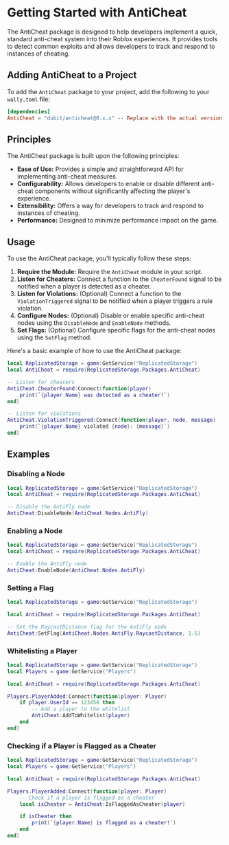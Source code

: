 # Getting Started with AntiCheat

The AntiCheat package is designed to help developers implement a quick, standard anti-cheat system into their Roblox experiences. It provides tools to detect common exploits and allows developers to track and respond to instances of cheating.

## Adding AntiCheat to a Project

To add the `AntiCheat` package to your project, add the following to your `wally.toml` file:

```toml
[dependencies]
AntiCheat = "dubit/anticheat@0.x.x" -- Replace with the actual version
```

## Principles

The AntiCheat package is built upon the following principles:

-   **Ease of Use:** Provides a simple and straightforward API for implementing anti-cheat measures.
-   **Configurability:** Allows developers to enable or disable different anti-cheat components without significantly affecting the player's experience.
-   **Extensibility:** Offers a way for developers to track and respond to instances of cheating.
-   **Performance:** Designed to minimize performance impact on the game.

## Usage

To use the AntiCheat package, you'll typically follow these steps:

1.  **Require the Module:** Require the `AntiCheat` module in your script.
2.  **Listen for Cheaters:** Connect a function to the `CheaterFound` signal to be notified when a player is detected as a cheater.
3.  **Listen for Violations:** (Optional) Connect a function to the `ViolationTriggered` signal to be notified when a player triggers a rule violation.
4.  **Configure Nodes:** (Optional) Disable or enable specific anti-cheat nodes using the `DisableNode` and `EnableNode` methods.
5.  **Set Flags:** (Optional) Configure specific flags for the anti-cheat nodes using the `SetFlag` method.

Here's a basic example of how to use the AntiCheat package:

```lua
local ReplicatedStorage = game:GetService("ReplicatedStorage")
local AntiCheat = require(ReplicatedStorage.Packages.AntiCheat)

-- Listen for cheaters
AntiCheat.CheaterFound:Connect(function(player)
    print(`{player.Name} was detected as a cheater!`)
end)

-- Listen for violations
AntiCheat.ViolationTriggered:Connect(function(player, node, message)
    print(`{player.Name} violated {node}: {message}`)
end)
```

## Examples

### Disabling a Node

```lua
local ReplicatedStorage = game:GetService("ReplicatedStorage")
local AntiCheat = require(ReplicatedStorage.Packages.AntiCheat)

-- Disable the AntiFly node
AntiCheat:DisableNode(AntiCheat.Nodes.AntiFly)
```

### Enabling a Node

```lua
local ReplicatedStorage = game:GetService("ReplicatedStorage")
local AntiCheat = require(ReplicatedStorage.Packages.AntiCheat)

-- Enable the AntiFly node
AntiCheat:EnableNode(AntiCheat.Nodes.AntiFly)
```

### Setting a Flag

```lua
local ReplicatedStorage = game:GetService("ReplicatedStorage")

local AntiCheat = require(ReplicatedStorage.Packages.AntiCheat)

-- Set the RaycastDistance flag for the AntiFly node
AntiCheat:SetFlag(AntiCheat.Nodes.AntiFly.RaycastDistance, 1.5)
```

### Whitelisting a Player

```lua
local ReplicatedStorage = game:GetService("ReplicatedStorage")
local Players = game:GetService("Players")

local AntiCheat = require(ReplicatedStorage.Packages.AntiCheat)

Players.PlayerAdded:Connect(function(player: Player)
	if player.UserId == 123456 then
		-- Add a player to the whitelist
		AntiCheat:AddToWhitelist(player)
	end
end)
```

### Checking if a Player is Flagged as a Cheater

```lua
local ReplicatedStorage = game:GetService("ReplicatedStorage")
local Players = game:GetService("Players")

local AntiCheat = require(ReplicatedStorage.Packages.AntiCheat)

Players.PlayerAdded:Connect(function(player: Player)
	-- Check if a player is flagged as a cheater
	local isCheater = AntiCheat:IsFlaggedAsCheater(player)

	if isCheater then
		print(`{player.Name} is flagged as a cheater!`)
	end
end)


```
